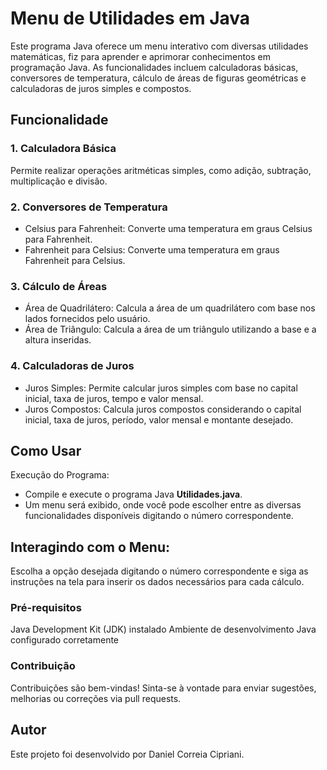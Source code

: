 # Menu de Utilidades em Java
Este programa Java oferece um menu interativo com diversas utilidades matemáticas, fiz para aprender e aprimorar conhecimentos em programação Java. As funcionalidades incluem calculadoras básicas, conversores de temperatura, cálculo de áreas de figuras geométricas e calculadoras de juros simples e compostos.

## Funcionalidade
### 1. Calculadora Básica
Permite realizar operações aritméticas simples, como adição, subtração, multiplicação e divisão.

### 2. Conversores de Temperatura
* Celsius para Fahrenheit: Converte uma temperatura em graus Celsius para Fahrenheit.
* Fahrenheit para Celsius: Converte uma temperatura em graus Fahrenheit para Celsius.

### 3. Cálculo de Áreas
* Área de Quadrilátero: Calcula a área de um quadrilátero com base nos lados fornecidos pelo usuário.
* Área de Triângulo: Calcula a área de um triângulo utilizando a base e a altura inseridas.

### 4. Calculadoras de Juros
* Juros Simples: Permite calcular juros simples com base no capital inicial, taxa de juros, tempo e valor mensal.
* Juros Compostos: Calcula juros compostos considerando o capital inicial, taxa de juros, período, valor mensal e montante desejado.

## Como Usar
Execução do Programa:

* Compile e execute o programa Java **Utilidades.java**.
* Um menu será exibido, onde você pode escolher entre as diversas funcionalidades disponíveis digitando o número correspondente.

## Interagindo com o Menu:

Escolha a opção desejada digitando o número correspondente e siga as instruções na tela para inserir os dados necessários para cada cálculo.

### Pré-requisitos
Java Development Kit (JDK) instalado
Ambiente de desenvolvimento Java configurado corretamente

### Contribuição
Contribuições são bem-vindas! Sinta-se à vontade para enviar sugestões, melhorias ou correções via pull requests.

## Autor
Este projeto foi desenvolvido por Daniel Correia Cipriani.